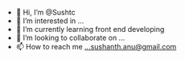 - 👋 Hi, I’m @Sushtc
- 👀 I’m interested in ...
- 🌱 I’m currently learning front end developing
- 💞️ I’m looking to collaborate on ...
- 📫 How to reach me ...sushanth.anu@gmail.com

<!---
Sushtc/Sushtc is a ✨ special ✨ repository because its `README.md` (this file) appears on your GitHub profile.
You can click the Preview link to take a look at your changes.
--->
